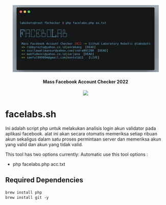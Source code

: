 <p align="center">
<img width="459" alt="notify" src="https://raw.githubusercontent.com/labsbots/FACELABS/main/img/facelabs.png">

<h4 align="center">Mass Facebook Account Checker 2022</h4>
<p align="center">
  <a href="https://twitter.com/labsbots">
  <img src="https://img.shields.io/badge/Twitter-%40labsbots-blue.svg">
  </a>
</p>

# facelabs.sh

Ini adalah script php untuk melakukan analisis login akun validator pada aplikasi facebook. alat ini akan secara otomatis memeriksa setiap ribuan akun sekaligus dalam satu proses permintaan server dan memeriksa akun yang valid dan akun yang tidak valid.

This tool has two options currently:
Automatic use this tool options :
  - php facelabs.php acc.txt

## Required Dependencies
```
brew install php
brew install git -y
```
